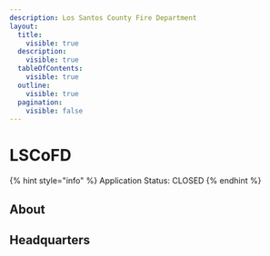 ```yaml
---
description: Los Santos County Fire Department
layout:
  title:
    visible: true
  description:
    visible: true
  tableOfContents:
    visible: true
  outline:
    visible: true
  pagination:
    visible: false
---
```


# LSCoFD

{% hint style="info" %}
Application Status: CLOSED
{% endhint %}

## About



## Headquarters
